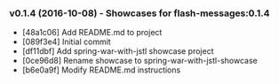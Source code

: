 ### v0.1.4 (2016-10-08) - Showcases for flash-messages:0.1.4

  * [48a1c06] Add README.md to project
  * [089f3e4] Initial commit
  * [df11dbf] Add spring-war-with-jstl showcase project
  * [0ce96d8] Rename showcase to spring-war-with-jstl-showcase
  * [b6e0a9f] Modify README.md instructions


